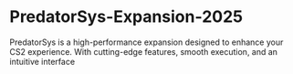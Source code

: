 # PredatorSys-Expansion-2025
PredatorSys is a high-performance expansion designed to enhance your CS2 experience. With cutting-edge features, smooth execution, and an intuitive interface
